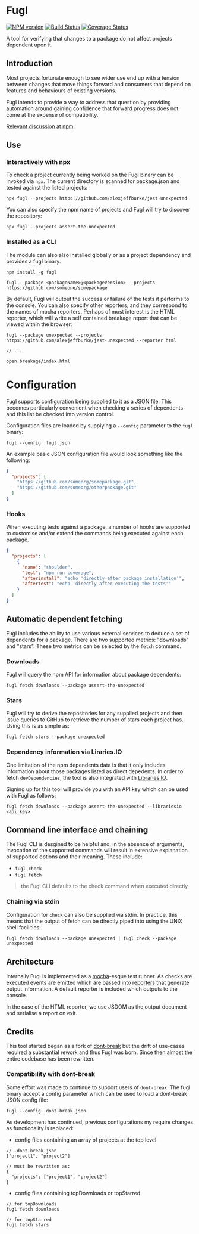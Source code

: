 # Fugl

[![NPM version](https://img.shields.io/npm/v/fugl.svg)](https://www.npmjs.com/package/fugl)
[![Build Status](https://img.shields.io/travis/alexjeffburke/fugl/master.svg)](https://travis-ci.org/alexjeffburke/fugl)
[![Coverage Status](https://img.shields.io/coveralls/alexjeffburke/fugl/master.svg)](https://coveralls.io/r/alexjeffburke/fugl?branch=master)

A tool for verifying that changes to a package do not affect projects dependent upon it.

## Introduction

Most projects fortunate enough to see wider use end up with a tension between changes that
move things forward and consumers that depend on features and behaviours of existing versions.

Fugl intends to provide a way to address that question by providing automation around gaining
confidence that forward progress does not come at the expense of compatibility.

[Relevant discussion at npm](https://github.com/npm/npm/issues/6510).

## Use

### Interactively with npx

To check a project currently being worked on the Fugl binary can be invoked via `npx`.
The current directory is scanned for package.json and tested against the listed projects:

```
npx fugl --projects https://github.com/alexjeffburke/jest-unexpected
```

You can also specify the npm name of projects and Fugl will try to discover the repository:

```
npx fugl --projects assert-the-unexpected
```

### Installed as a CLI

The module can also also installed globally or as a project dependency and provides a fugl binary.

```
npm install -g fugl
```

```
fugl --package <packageName>@<packageVersion> --projects https://github.com/someone/somepackage
```

By default, Fugl will output the success or failure of the tests it performs to the console. You
can also specify other reporters, and they correspond to the names of mocha reporters. Perhaps of
most interest is the HTML reporter, which will write a self contained breakage report that can be
viewed within the browser:

```
fugl --package unexpected --projects https://github.com/alexjeffburke/jest-unexpected --reporter html

// ...

open breakage/index.html
```

# Configuration

Fugl supports configuration being supplied to it as a JSON file. This becomes particularly
convenient when checking a series of dependents and this list be checked into version control.

Configuration files are loaded by supplying a `--config` parameter to the `fugl` binary:

```
fugl --config .fugl.json
```

An example basic JSON configuration file would look something like the following:

```json
{
  "projects": [
    "https://github.com/someorg/somepackage.git",
    "https://github.com/someorg/otherpackage.git"
  ]
}
```

### Hooks

When executing tests against a package, a number of hooks are supported to customise and/or extend
the commands being executed against each package.

```json
{
  "projects": [
    {
      "name": "shoulder",
      "test": "npm run coverage",
      "afterinstall": "echo 'directly after package installation'",
      "aftertest": "echo 'directly after executing the tests'"
    }
  ]
}
```

## Automatic dependent fetching

Fugl includes the ability to use various external services to deduce a set of dependents for
a package. There are two supported metrics: "downloads" and "stars". These two metrics
can be selected by the `fetch` command.

### Downloads

Fugl will query the npm API for information about package dependents:

```
fugl fetch downloads --package assert-the-unexpected
```

### Stars

Fugl will try to derive the repositories for any supplied projects and then issue queries to
GitHub to retrieve the number of stars each project has. Using this is as simple as:

```
fugl fetch stars --package unexpected
```

### Dependency information via Liraries.IO

One limitation of the npm dependents data is that it only includes information about those packages
listed as direct depedents. In order to fetch `devDependencies`, the tool is also integrated with
[Libraries.IO](https://libraries.io).

Signing up for this tool will provide you with an API key which can be used with Fugl as follows:

```
fugl fetch downloads --package assert-the-unexpected --librariesio <api_key>
```

## Command line interface and chaining

The Fugl CLI is desgined to be helpful and, in the absence of arguments, invocation of the supported
commands will result in extensive explanation of supported options and their meaning. These include:

- `fugl check`
- `fugl fetch`

> the Fugl CLI defaults to the check command when executed directly

### Chaining via stdin

Configuration for `check` can also be supplied via stdin. In practice, this means that the output of
fetch can be directly piped into using the UNIX shell facilities:

```
fugl fetch downloads --package unexpected | fugl check --package unexpected
```

## Architecture

Internally Fugl is implemented as a [mocha](https://mochajs.org/)-esque test runner. As checks are
executed events are emitted which are passed into [reporters](https://mochajs.org/#reporters) that
generate output information. A default reporter is included which outputs to the console.

In the case of the HTML reporter, we use JSDOM as the output document and serialise a report on exit.

## Credits

This tool started began as a fork of [dont-break](https://github.com/bahmutov/dont-break.git) but the
drift of use-cases required a substantial rework and thus Fugl was born. Since then almost the entire
codebase has been rewritten.

### Compatibility with dont-break

Some effort was made to continue to support users of `dont-break`. The fugl binary accept a config
parameter which can be used to load a dont-break JSON config file:

```
fugl --config .dont-break.json
```

As development has continued, previous configurations my require changes as functionality is replaced:

- config files containing an array of projects at the top level

```
// .dont-break.json
["project1", "project2"]

// must be rewritten as:
{
  "projects": ["project1", "project2"]
}
```

- config files containing topDownloads or topStarred

```
// for topDownloads
fugl fetch downloads

// for topStarred
fugl fetch stars
```
